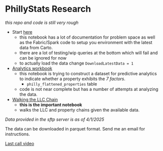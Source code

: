 # PhillyStats Research

_this repo and code is still very rough_

* Start [here](./PhillyStat%2001-Setup.ipynb)
  * this notebook has a lot of documentation for problem space as well as the Fabric/Spark code to setup you environment with the latest data from Carto.  
  * there are a lot of testing/wip queries at the bottom which will fail and can be ignored for now
  * to actually load the data change `DownloadLatestData = 1`
* [Analytics workbook](./PhillyStats-Analytics.ipynb)
  * this notebook is trying to construct a dataset for predictive analytics to indicate whether a property exhibits the _7 factors_.  
    * `philly_flattened_properties` table
  * code is not near complete but has a number of attempts at analyzing the data.  
* [Walking the LLC Chain](./PhillyStats02-LLC-Analytics.ipynb)
  * **this is the important notebook**
  * walks the LLC and property chains given the available data.  

_Data provided in the sftp server is as of 4/1/2025_

The data can be downloaded in parquet format.  Send me an email for instructions.  

[Last call video](https://livesend.microsoft.com/i/ausnMbyIY6eBJ2agORgaxsQMbsqBv3xIpslURsCRCiToZJI6IuVTcYCg0WQuxgXrvBenmg1wOjiYdwTtL0pgtBFiQx___5Olr3DfwxlE798WTbiYe7yV3QjL8PLUSSIGNV___MVrwhR)